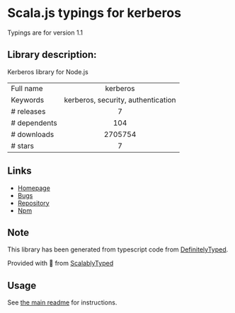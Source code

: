 
# Scala.js typings for kerberos

Typings are for version 1.1

## Library description:
Kerberos library for Node.js

|                    |                 |
| ------------------ | :-------------: |
| Full name          | kerberos |
| Keywords           | kerberos, security, authentication |
| # releases         | 7 |
| # dependents       | 104 |
| # downloads        | 2705754 |
| # stars            | 7 |

## Links
- [Homepage](https://github.com/mongodb-js/kerberos#readme)
- [Bugs](https://github.com/mongodb-js/kerberos/issues)
- [Repository](https://github.com/mongodb-js/kerberos)
- [Npm](https://www.npmjs.com/package/kerberos)
    


## Note
This library has been generated from typescript code from [DefinitelyTyped](https://definitelytyped.org).

Provided with :purple_heart: from [ScalablyTyped](https://github.com/oyvindberg/ScalablyTyped)

## Usage
See [the main readme](../../readme.md) for instructions.


